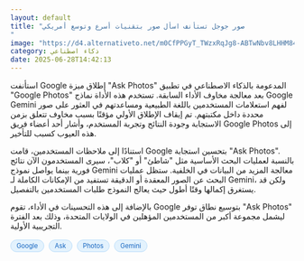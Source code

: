 ```yaml
---
layout: default
title: "صور جوجل تستأنف اسأل صور بتقنيات أسرع وتوسع أمريكي
"
image: "https://d4.alternativeto.net/m0CfPPGyT_TWzxRqJg8-ABTwNbv8LHHM84tZ5yc2jDY/rs:fill:1520:760:0/g:ce:0:0/YWJzOi8vZGlzdC9jb250ZW50LzE3NTExMjIyMjQxMjQucG5n.png"
category: ذكاء اصطناعي
date: 2025-06-28T14:42:13
---
```


استأنفت Google إطلاق ميزة "Ask Photos" المدعومة بالذكاء الاصطناعي في تطبيق "Google Photos" بعد معالجة مخاوف الأداء السابقة. تستخدم هذه الأداة نماذج Google Gemini لفهم استعلامات المستخدمين باللغة الطبيعية ومساعدتهم في العثور على صور محددة داخل مكتبتهم. تم إيقاف الإطلاق الأولي مؤقتًا بسبب مخاوف تتعلق بزمن الاستجابة وجودة النتائج وتجربة المستخدم، وأشار أحد أعضاء فريق Google Photos إلى هذه العيوب كسبب للتأخير.

استنادًا إلى ملاحظات المستخدمين، قامت Google بتحسين استجابة "Ask Photos". بالنسبة لعمليات البحث الأساسية مثل "شاطئ" أو "كلاب"، سيرى المستخدمون الآن نتائج فورية بينما يواصل نموذج Gemini معالجة المزيد من البيانات في الخلفية. ستظل عمليات البحث عن الصور المعقدة أو الدقيقة تستفيد من الإمكانات الكاملة لـ Gemini، ولكن قد يستغرق إكمالها وقتًا أطول حيث يعالج النموذج طلبات المستخدمين بالتفصيل.

بالإضافة إلى هذه التحسينات في الأداء، تقوم Google بتوسيع نطاق توفر "Ask Photos" ليشمل مجموعة أكبر من المستخدمين المؤهلين في الولايات المتحدة، وذلك بعد الفترة التجريبية الأولية.

<div style="margin-top:2px; margin-bottom:2px;"><a href="https://bidjadraft.github.io/?query=Google" style="background:#e3f2fd; color:#1565c0; font-size:80%; border-radius:12px; padding:3px 10px; margin:2px 4px 2px 0; display:inline-block; border:1px solid #bbdefb; text-decoration:none;">Google</a> <a href="https://bidjadraft.github.io/?query=Ask" style="background:#e3f2fd; color:#1565c0; font-size:80%; border-radius:12px; padding:3px 10px; margin:2px 4px 2px 0; display:inline-block; border:1px solid #bbdefb; text-decoration:none;">Ask</a> <a href="https://bidjadraft.github.io/?query=Photos" style="background:#e3f2fd; color:#1565c0; font-size:80%; border-radius:12px; padding:3px 10px; margin:2px 4px 2px 0; display:inline-block; border:1px solid #bbdefb; text-decoration:none;">Photos</a> <a href="https://bidjadraft.github.io/?query=Gemini" style="background:#e3f2fd; color:#1565c0; font-size:80%; border-radius:12px; padding:3px 10px; margin:2px 4px 2px 0; display:inline-block; border:1px solid #bbdefb; text-decoration:none;">Gemini</a></div><br><br>
